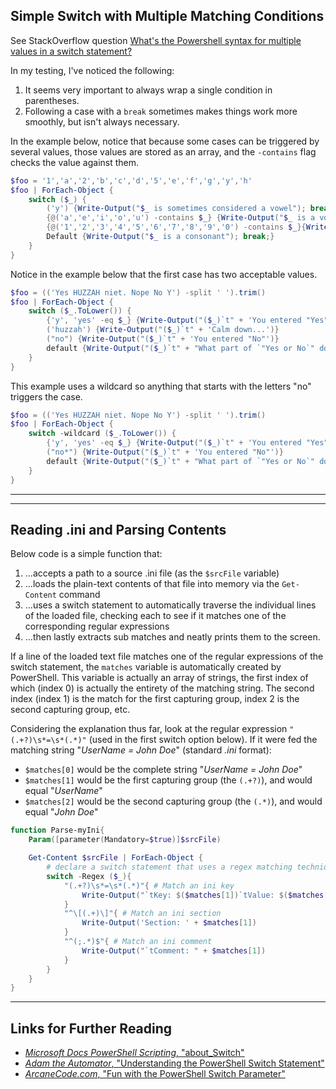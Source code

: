 ## Simple Switch with Multiple Matching Conditions
See StackOverflow question [What's the Powershell syntax for multiple values in a switch statement?](https://stackoverflow.com/questions/3493731/whats-the-powershell-syntax-for-multiple-values-in-a-switch-statement)

In my testing, I've noticed the following:
1) It seems very important to always wrap a single condition in parentheses.
2) Following a case with a `break` sometimes makes things work more smoothly, but isn't always necessary.

In the example below, notice that because some cases can be triggered by several values, those values are stored as an array, and the `-contains` flag checks the 
value against them.

```PowerShell
$foo = '1','a','2','b','c','d','5','e','f','g','y','h'
$foo | ForEach-Object {
    switch ($_) {
        ('y') {Write-Output("$_ is sometimes considered a vowel"); break;}
        {@('a','e','i','o','u') -contains $_} {Write-Output("$_ is a vowel"); break;}
        {@('1','2','3','4','5','6','7','8','9','0') -contains $_}{Write-Output("$_ is a number"); break;}
        Default {Write-Output("$_ is a consonant"); break;}
    }
}
```

Notice in the example below that the first case has two acceptable values.

```PowerShell
$foo = (('Yes HUZZAH niet. Nope No Y') -split ' ').trim()
$foo | ForEach-Object {
    switch ($_.ToLower()) {
        {'y', 'yes' -eq $_} {Write-Output("($_)`t" + 'You entered "Yes"')}
        ('huzzah') {Write-Output("($_)`t" + 'Calm down...')}
        ("no") {Write-Output("($_)`t" + 'You entered "No"')}
        default {Write-Output("($_)`t" + "What part of `"Yes or No`" don't you understand?")}
    }
}
```

This example uses a wildcard so anything that starts with the letters "no" triggers the case.
```PowerShell
$foo = (('Yes HUZZAH niet. Nope No Y') -split ' ').trim()
$foo | ForEach-Object {
    switch -wildcard ($_.ToLower()) {
        {'y', 'yes' -eq $_} {Write-Output("($_)`t" + 'You entered "Yes"')}
        ("no*") {Write-Output("($_)`t" + 'You entered "No"')}
        default {Write-Output("($_)`t" + "What part of `"Yes or No`" don't you understand?")}
    }
}
```

----
----

## Reading .ini and Parsing Contents

Below code is a simple function that:
1) ...accepts a path to a source .ini file (as the `$srcFile` variable)
2) ...loads the plain-text contents of that file into memory via the `Get-Content` command
3) ...uses a switch statement to automatically traverse the individual lines of the loaded file, checking each to see if it matches one of the 
    corresponding regular expressions
4) ...then lastly extracts sub matches and neatly prints them to the screen.

If a line of the loaded text file matches one of the regular expressions of the switch statement, the `matches` variable is automatically 
created by PowerShell. This variable is actually an array of strings, the first index of which (index 0) is actually the entirety of the matching string.
The second index (index 1) is the match for the first capturing group, index 2 is the second capturing group, etc.

Considering the explanation thus far, look at the regular expression `"(.+?)\s*=\s*(.*)"` (used in the first switch option below). If it were fed the matching string
"_UserName = John Doe_" (standard _.ini_ format):
 - `$matches[0]` would be the complete string "_UserName = John Doe_"
 - `$matches[1]` would be the first capturing group (the `(.+?)`), and would equal "_UserName_"
 - `$matches[2]` would be the second capturing group (the `(.*)`), and would equal "_John Doe_"

```PowerShell
function Parse-myIni{
    Param([parameter(Mandatory=$true)]$srcFile)

    Get-Content $srcFile | ForEach-Object {
        # declare a switch statement that uses a regex matching technique
        switch -Regex ($_){
            "(.+?)\s*=\s*(.*)"{ # Match an ini key
                Write-Output("`tKey: $($matches[1])`tValue: $($matches[2])`tZeroth ele: $($matches[0])")
            }
            "^\[(.+)\]"{ # Match an ini section 
                Write-Output('Section: ' + $matches[1])
            }
            "^(;.*)$"{ # Match an ini comment
                Write-Output("`tComment: " + $matches[1])
            }
        }
    }
}
```

___
## Links for Further Reading

 - [_Microsoft Docs PowerShell Scripting_, "about_Switch"](https://docs.microsoft.com/en-us/powershell/module/microsoft.powershell.core/about/about_switch?view=powershell-7.2)
 - [_Adam the Automator_, "Understanding the PowerShell Switch Statement"](https://adamtheautomator.com/powershell-switch/#Using_the_-RegEx_Parameter)
 - [_ArcaneCode.com_, "Fun with the PowerShell Switch Parameter"](https://arcanecode.com/2021/09/20/fun-with-the-powershell-switch-parameter/)
 
